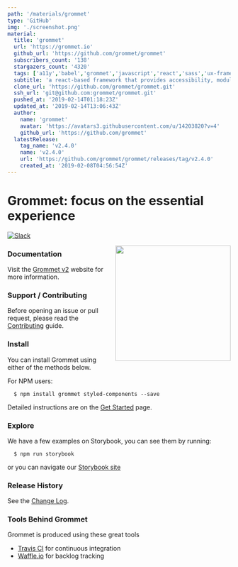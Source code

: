 ```yaml
---
path: '/materials/grommet'
type: 'GitHub'
img: './screenshot.png'
material:
  title: 'grommet'
  url: 'https://grommet.io'
  github_url: 'https://github.com/grommet/grommet'
  subscribers_count: '138'
  stargazers_count: '4320'
  tags: ['a11y','babel','grommet','javascript','react','sass','ux-framework']
  subtitle: 'a react-based framework that provides accessibility, modularity, responsiveness, and theming in a tidy package'
  clone_url: 'https://github.com/grommet/grommet.git'
  ssh_url: 'git@github.com:grommet/grommet.git'
  pushed_at: '2019-02-14T01:18:23Z'
  updated_at: '2019-02-14T13:06:43Z'
  author:
    name: 'grommet'
    avatar: 'https://avatars3.githubusercontent.com/u/14203820?v=4'
    github_url: 'https://github.com/grommet'
  latestRelease:
    tag_name: 'v2.4.0'
    name: 'v2.4.0'
    url: 'https://github.com/grommet/grommet/releases/tag/v2.4.0'
    created_at: '2019-02-08T04:56:54Z'
---
```

# Grommet: focus on the essential experience

[![Slack](http://alansouzati.github.io/artic/img/slack-badge.svg)](http://slackin.grommet.io)

<img align='right' height='260' src='https://v2.grommet.io/img/stak-hurrah.svg'>

### Documentation

Visit the [Grommet v2](https://v2.grommet.io/) website for more information.

### Support / Contributing

Before opening an issue or pull request, please read the [Contributing](https://github.com/grommet/grommet/blob/master/CONTRIBUTING.md) guide.

### Install

You can install Grommet using either of the methods below.

For NPM users:

```
  $ npm install grommet styled-components --save
```

Detailed instructions are on the [Get Started](https://v2.grommet.io/use) page.

### Explore

We have a few examples on Storybook, you can see them by running:

```
  $ npm run storybook
```

or you can navigate our [Storybook site](https://storybook.grommet.io)

### Release History

See the [Change Log](https://github.com/grommet/grommet/wiki/Change-Log).

### Tools Behind Grommet

Grommet is produced using these great tools

- [Travis CI](https://travis-ci.org/grommet/grommet) for continuous integration
- [Waffle.io](https://waffle.io/grommet/grommet) for backlog tracking

